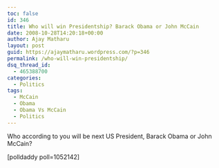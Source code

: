 ```yaml
---
toc: false
id: 346
title: Who will win Presidentship? Barack Obama or John McCain
date: 2008-10-28T14:20:18+00:00
author: Ajay Matharu
layout: post
guid: https://ajaymatharu.wordpress.com/?p=346
permalink: /who-will-win-presidentship/
dsq_thread_id:
  - 465388700
categories:
  - Politics
tags:
  - McCain
  - Obama
  - Obama Vs McCain
  - Politics
---
```

Who according to you will be next US President, Barack Obama or John McCain?

[polldaddy poll=1052142]
